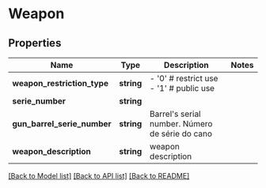 # Weapon

## Properties
Name | Type | Description | Notes
------------ | ------------- | ------------- | -------------
**weapon_restriction_type** | **string** | - &#39;0&#39; # restrict use - &#39;1&#39; # public use | 
**serie_number** | **string** |  | 
**gun_barrel_serie_number** | **string** | Barrel&#39;s serial number. Número de série do cano | 
**weapon_description** | **string** | weapon description | 

[[Back to Model list]](../README.md#documentation-for-models) [[Back to API list]](../README.md#documentation-for-api-endpoints) [[Back to README]](../README.md)


